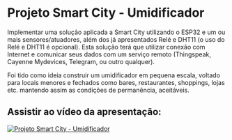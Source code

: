 # Projeto Smart City - Umidificador
Implementar uma solução aplicada a Smart City utilizando o ESP32 e um ou mais sensores/atuadores, além dos já apresentados Relé e DHT11 (o uso do Relé e DHT11 é opcional). Esta solução terá que utilizar conexão com Internet e comunicar seus dados com um serviço remoto (Thingspeak, Cayenne Mydevices, Telegram, ou outro qualquer).

Foi tido como ideia construir um umidificador em pequena escala, voltado para locais menores e fechados como bares, restaurantes, shoppings, lojas etc. mantendo assim as condições de permanência, aceitáveis.

## Assistir ao vídeo da apresentação:

[![Projeto Smart City - Umidificador](http://img.youtube.com/vi/fu3niqZ-nD4/0.jpg)](http://www.youtube.com/watch?v=fu3niqZ-nD4 "Projeto Smart City")
